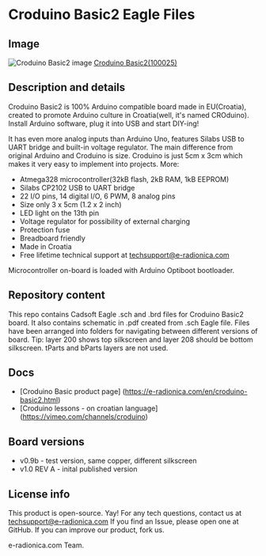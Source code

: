 # Croduino Basic2 Eagle Files
## Image
![Croduino Basic2 image](https://e-radionica.com/wp/hrvatski/wp-content/uploads/sites/3/2015/10/basic2.jpg)
[Croduino Basic2(100025)](https://e-radionica.com/en/croduino-basic2.html)

## Description and details
Croduino Basic2 is 100% Arduino compatible board made in EU(Croatia), created to promote Arduino culture in Croatia(well, it's named CROduino). Install Arduino software, plug it into USB and start DIY-ing!

It has even more analog inputs than Arduino Uno, features Silabs USB to UART bridge and built-in voltage regulator. The main difference from original Arduino and Croduino is size. Croduino is just 5cm x 3cm which makes it very easy to implement into projects. More:

- Atmega328 microcontroller(32kB flash, 2kB RAM, 1kB EEPROM)
- Silabs CP2102 USB to UART bridge
- 22 I/O pins, 14 digital I/O, 6 PWM, 8 analog pins
- Size only 3 x 5cm (1.2 x 2 inch)
- LED light on the 13th pin
- Voltage regulator for possibility of external charging
- Protection fuse
- Breadboard friendly
- Made in Croatia
- Free lifetime technical support at techsupport@e-radionica.com

Microcontroller on-board is loaded with Arduino Optiboot bootloader.

## Repository content
This repo contains Cadsoft Eagle .sch and .brd files for Croduino Basic2 board. It also contains schematic in .pdf created from .sch Eagle file. 
Files have been arranged into folders for navigating between different versions of board. 
Tip: layer 200 shows top silkscreen and layer 208 should be bottom silkscreen. tParts and bParts layers are not used.

## Docs
- [Croduino Basic product page] (https://e-radionica.com/en/croduino-basic2.html)
- [Croduino lessons - on croatian language] (https://vimeo.com/channels/croduino)

## Board versions
- v0.9b - test version, same copper, different silkscreen
- v1.0 REV A - inital published version 

## License info
This product is open-source. Yay!
For any tech questions, contact us at techsupport@e-radionica.com
If you find an Issue, please open one at GitHub. If you can improve our product, fork us.

e-radionica.com Team.